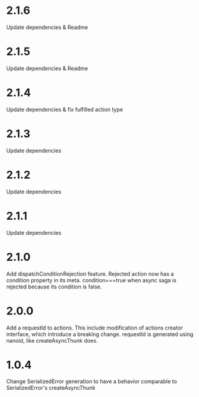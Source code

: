 # 2.1.6
Update dependencies & Readme

# 2.1.5
Update dependencies & Readme

# 2.1.4
Update dependencies & fix fulfilled action type

# 2.1.3
Update dependencies

# 2.1.2
Update dependencies

# 2.1.1
Update dependencies

# 2.1.0
Add dispatchConditionRejection feature. Rejected action now has a condition property in its meta. condition===true
when async saga is rejected because its condition is false. 

# 2.0.0
Add a requestId to actions. This include modification of actions creator interface, which introduce a breaking change.
requestId is generated using nanoid, like createAsyncThunk does.

# 1.0.4
Change SerializedError generation to have a behavior comparable to SerializedError's createAsyncThunk 